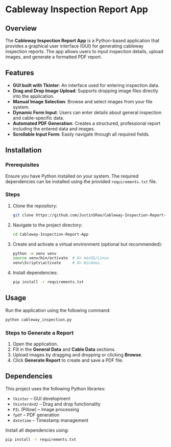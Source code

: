 # Cableway Inspection Report App

## Overview
The **Cableway Inspection Report App** is a Python-based application that provides a graphical user interface (GUI) for generating cableway inspection reports. The app allows users to input inspection details, upload images, and generate a formatted PDF report.

## Features
- **GUI built with Tkinter**: An interface used for entering inspection data.
- **Drag and Drop Image Upload**: Supports dropping image files directly into the application.
- **Manual Image Selection**: Browse and select images from your file system.
- **Dynamic Form Input**: Users can enter details about general inspection and cable-specific data.
- **Automated PDF Generation**: Creates a structured, professional report including the entered data and images.
- **Scrollable Input Form**: Easily navigate through all required fields.

## Installation

### Prerequisites
Ensure you have Python installed on your system. The required dependencies can be installed using the provided `requirements.txt` file.

### Steps
1. Clone the repository:
   ```sh
   git clone https://github.com/JustinSRao/Cableway-Inspection-Report-App.git
   ```
2. Navigate to the project directory:
   ```sh
   cd Cableway-Inspection-Report-App
   ```
3. Create and activate a virtual environment (optional but recommended):
   ```sh
   python -m venv venv
   source venv/bin/activate  # On macOS/Linux
   venv\Scripts\activate     # On Windows
   ```
4. Install dependencies:
   ```sh
   pip install -r requirements.txt
   ```

## Usage

Run the application using the following command:
```sh
python cableway_inspection.py
```

### Steps to Generate a Report
1. Open the application.
2. Fill in the **General Data** and **Cable Data** sections.
3. Upload images by dragging and dropping or clicking **Browse**.
4. Click **Generate Report** to create and save a PDF file.


## Dependencies
This project uses the following Python libraries:
- `tkinter` – GUI development
- `tkinterdnd2` – Drag and drop functionality
- `PIL` (Pillow) – Image processing
- `fpdf` – PDF generation
- `datetime` – Timestamp management

Install all dependencies using:
```sh
pip install -r requirements.txt
```